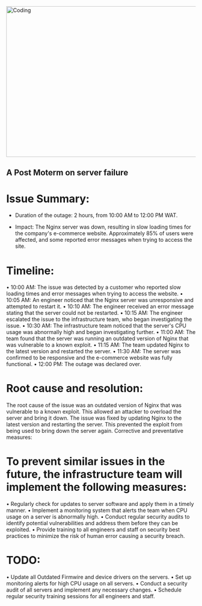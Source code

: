 
<img align="center" alt="Coding" width="600" height="400" src=https://s3.amazonaws.com/intranet-projects-files/holbertonschool-sysadmin_devops/294/pQ9YzVY.gif>

## A Post Moterm on server failure

# Issue Summary:
* Duration of the outage: 2 hours, from 10:00 AM to 12:00 PM WAT.

* Impact: The Nginx server was down, resulting in slow loading times for the company's e-commerce website. Approximately 85% of users were affected, and some reported error messages when trying to access the site.

# Timeline:
 • 10:00 AM: The issue was detected by a customer who reported slow loading times and error messages when trying to access the website.
 • 10:05 AM: An engineer noticed that the Nginx server was unresponsive and attempted to restart it.
 • 10:10 AM: The engineer received an error message stating that the server could not be restarted.
 • 10:15 AM: The engineer escalated the issue to the infrastructure team, who began investigating the issue.
 • 10:30 AM: The infrastructure team noticed that the server's CPU usage was abnormally high and began investigating further.
 • 11:00 AM: The team found that the server was running an outdated version of Nginx that was vulnerable to a known exploit.
 • 11:15 AM: The team updated Nginx to the latest version and restarted the server.
 • 11:30 AM: The server was confirmed to be responsive and the e-commerce website was fully functional.
 • 12:00 PM: The outage was declared over.

# Root cause and resolution:
The root cause of the issue was an outdated version of Nginx that was vulnerable to a known exploit. This allowed an attacker to overload the server and bring it down. The issue was fixed by updating Nginx to the latest version and restarting the server. This prevented the exploit from being used to bring down the server again.
Corrective and preventative measures:

# To prevent similar issues in the future, the infrastructure team will implement the following measures:
 • Regularly check for updates to server software and apply them in a timely manner.
 • Implement a monitoring system that alerts the team when CPU usage on a server is abnormally high.
 • Conduct regular security audits to identify potential vulnerabilities and address them before they can be exploited.
 • Provide training to all engineers and staff on security best practices to minimize the risk of human error causing a security breach.

# TODO:
 • Update all Outdated Firmwire and device drivers on the  servers.
 • Set up monitoring alerts for high CPU usage on all servers.
 • Conduct a security audit of all servers and implement any necessary changes.
 • Schedule regular security training sessions for all engineers and staff.
